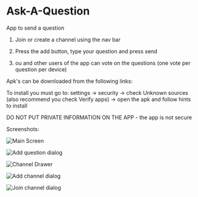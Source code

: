 # Ask-A-Question
App to send a question

1) Join or create a channel using the nav bar

2) Press the add button, type your question and press send

3) ou and other users of the app can vote on the questions (one vote per question per device)

Apk's can be downloaded from the following links:

To install you must go to:
settings -> security -> check Unknown sources (also recommend you check Verify apps) -> open the apk and follow hints to install


DO NOT PUT PRIVATE INFORMATION ON THE APP - the app is not secure


Screenshots:

![Main Screen](https://github.com/arranlomas/Ask-A-Question/blob/master/screenshots/ask-a-question-screenshot-b.png)

![Add question dialog](https://github.com/arranlomas/Ask-A-Question/blob/master/screenshots/ask-a-question-screenshot-a.png)

![Channel Drawer](https://github.com/arranlomas/Ask-A-Question/blob/master/screenshots/ask-a-question-screenshot-c.jpg)

![Add channel dialog](https://github.com/arranlomas/Ask-A-Question/blob/master/screenshots/ask-a-question-screenshot-d.jpg)

![Join channel dialog](https://github.com/arranlomas/Ask-A-Question/blob/master/screenshots/ask-a-question-screenshot-e.jpg)
